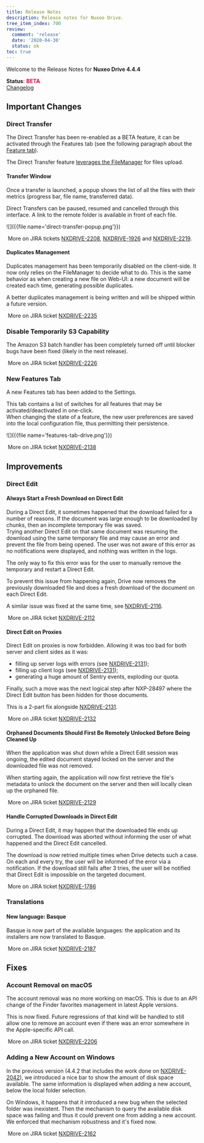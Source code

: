 ```yaml
---
title: Release Notes
description: Release notes for Nuxeo Drive.
tree_item_index: 700
review:
  comment: 'release'
  date: '2020-04-30'
  status: ok
toc: true
---
```


Welcome to the Release Notes for **Nuxeo Drive 4.4.4**

**Status**: <font color="#ff0044">**BETA**</font> </br>
<i class="fa fa-long-arrow-right" aria-hidden="true"></i> [Changelog](https://github.com/nuxeo/nuxeo-drive/blob/master/docs/changes/4.4.4.md)

## Important Changes

### Direct Transfer

The Direct Transfer has been re-enabled as a BETA feature, it can be activated through the Features tab (see the following paragraph about the [Feature tab](#new-features-tab)).

The Direct Transfer feature [leverages the FileManager](https://jira.nuxeo.com/browse/NXDRIVE-2065) for files upload.

#### Transfer Window

Once a transfer is launched, a popup shows the list of all the files with their metrics (progress bar, file name, transferred data).

Direct Transfers can be paused, resumed and cancelled through this interface. A link to the remote folder is available in front of each file.

![]({{file name='direct-transfer-popup.png'}})

<i class="fa fa-long-arrow-right" aria-hidden="true"></i>&nbsp;More on JIRA tickets [NXDRIVE-2208](https://jira.nuxeo.com/browse/NXDRIVE-2208), [NXDRIVE-1926](https://jira.nuxeo.com/browse/NXDRIVE-1926) and [NXDRIVE-2219](https://jira.nuxeo.com/browse/NXDRIVE-2219).

#### Duplicates Management

Duplicates management has been temporarily disabled on the client-side. It now only relies on the FileManager to decide what to do. This is the same behavior as when creating a new file on Web-UI: a new document will be created each time, generating possible duplicates.

A better duplicates management is being written and will be shipped within a future version.

<i class="fa fa-long-arrow-right" aria-hidden="true"></i>&nbsp;More on JIRA ticket [NXDRIVE-2235](https://jira.nuxeo.com/browse/NXDRIVE-2235)

### Disable Temporarily S3 Capability

The Amazon S3 batch handler has been completely turned off until blocker bugs have been fixed (likely in the next release).

<i class="fa fa-long-arrow-right" aria-hidden="true"></i>&nbsp;More on JIRA ticket [NXDRIVE-2226](https://jira.nuxeo.com/browse/NXDRIVE-2226)

### New Features Tab

A new Features tab has been added to the Settings.

This tab contains a list of switches for all features that may be activated/deactivated in one-click.</br>
When changing the state of a feature, the new user preferences are saved into the local configuration file, thus permitting their persistence.

![]({{file name='features-tab-drive.png'}})

<i class="fa fa-long-arrow-right" aria-hidden="true"></i>&nbsp;More on JIRA ticket [NXDRIVE-2138](https://jira.nuxeo.com/browse/NXDRIVE-2138)

## Improvements

### Direct Edit

#### Always Start a Fresh Download on Direct Edit

During a Direct Edit, it sometimes happened that the download failed for a number of reasons.
If the document was large enough to be downloaded by chunks, then an incomplete temporary file was saved.</br>
Trying another Direct Edit on that same document was resuming the download using the same temporary file and may cause an error and prevent the file from being opened. The user was not aware of this error as no notifications were displayed, and nothing was written in the logs.

The only way to fix this error was for the user to manually remove the temporary and restart a Direct Edit.

To prevent this issue from happening again, Drive now removes the previously downloaded file and does a fresh download of the document on each Direct Edit.

A similar issue was fixed at the same time, see [NXDRIVE-2116](https://jira.nuxeo.com/browse/NXDRIVE-2116).

<i class="fa fa-long-arrow-right" aria-hidden="true"></i>&nbsp;More on JIRA ticket [NXDRIVE-2112](https://jira.nuxeo.com/browse/NXDRIVE-2112)

#### Direct Edit on Proxies

Direct Edit on proxies is now forbidden. Allowing it was too bad for both server and client sides as it was:

- filling up server logs with errors (see [NXDRIVE-2131](https://jira.nuxeo.com/browse/NXDRIVE-2131));
- filling up client logs (see [NXDRIVE-2131](https://jira.nuxeo.com/browse/NXDRIVE-2131));
- generating a huge amount of Sentry events, exploding our quota.

Finally, such a move was the next logical step after NXP-28497 where the Direct Edit button has been hidden for those documents.

This is a 2-part fix alongside [NXDRIVE-2131](https://jira.nuxeo.com/browse/NXDRIVE-2131).

<i class="fa fa-long-arrow-right" aria-hidden="true"></i>&nbsp;More on JIRA ticket [NXDRIVE-2132](https://jira.nuxeo.com/browse/NXDRIVE-2132)

#### Orphaned Documents Should First Be Remotely Unlocked Before Being Cleaned Up

When the application was shut down while a Direct Edit session was ongoing, the edited document stayed locked on the server and the downloaded file was not removed.

When starting again, the application will now first retrieve the file's metadata to unlock the document on the server and then will locally clean up the orphaned file.

<i class="fa fa-long-arrow-right" aria-hidden="true"></i>&nbsp;More on JIRA ticket [NXDRIVE-2129](https://jira.nuxeo.com/browse/NXDRIVE-2129)

#### Handle Corrupted Downloads in Direct Edit

During a Direct Edit, it may happen that the downloaded file ends up corrupted.
The download was aborted without informing the user of what happened and the Direct Edit cancelled.

The download is now retried multiple times when Drive detects such a case. On each and every try, the user will be informed of the error via a notification. If the download still fails after 3 tries, the user will be notified that Direct Edit is impossible on the targeted document.

<i class="fa fa-long-arrow-right" aria-hidden="true"></i>&nbsp;More on JIRA ticket [NXDRIVE-1786](https://jira.nuxeo.com/browse/NXDRIVE-1786)

### Translations

#### New language: Basque

Basque is now part of the available languages: the application and its installers are now translated to Basque.

<i class="fa fa-long-arrow-right" aria-hidden="true"></i>&nbsp;More on JIRA ticket [NXDRIVE-2187](https://jira.nuxeo.com/browse/NXDRIVE-2187)

## Fixes

### Account Removal on macOS

The account removal was no more working on macOS. This is due to an API change of the Finder favorites management in latest Apple versions.

This is now fixed. Future regressions of that kind will be handled to still allow one to remove an account even if there was an error somewhere in the Apple-specific API call.

<i class="fa fa-long-arrow-right" aria-hidden="true"></i>&nbsp;More on JIRA ticket [NXDRIVE-2206](https://jira.nuxeo.com/browse/NXDRIVE-2206)

### Adding a New Account on Windows

In the previous version (4.4.2 that includes the work done on [NXDRIVE-2042](https://jira.nuxeo.com/browse/NXDRIVE-2042)), we introduced a nice bar to show the amount of disk space available. The same information is displayed when adding a new account, below the local folder selection.

On Windows, it happens that it introduced a new bug when the selected folder was inexistent. Then the mechanism to query the available disk space was failing and thus it could prevent one from adding a new account.
We enforced that mechanism robustness and it's fixed now.

<i class="fa fa-long-arrow-right" aria-hidden="true"></i>&nbsp;More on JIRA ticket [NXDRIVE-2162](https://jira.nuxeo.com/browse/NXDRIVE-2162)


<!--To be published when 4.4.4 released
## Download Links

- [GNU/Linux](https://community.nuxeo.com/static/drive-updates/release/nuxeo-drive-4.4.4-x86_64.AppImage)
- [macOS](https://community.nuxeo.com/static/drive-updates/release/nuxeo-drive-4.4.4.dmg)
- [Windows](https://community.nuxeo.com/static/drive-updates/release/nuxeo-drive-4.4.4.exe)
-->
